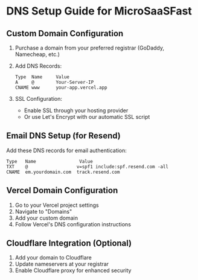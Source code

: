 # DNS Setup Guide for MicroSaaSFast

## Custom Domain Configuration

1. Purchase a domain from your preferred registrar (GoDaddy, Namecheap, etc.)

2. Add DNS Records:
   ```
   Type  Name     Value
   A     @        Your-Server-IP
   CNAME www      your-app.vercel.app
   ```

3. SSL Configuration:
   - Enable SSL through your hosting provider
   - Or use Let's Encrypt with our automatic SSL script

## Email DNS Setup (for Resend)

Add these DNS records for email authentication:

```
Type   Name                Value
TXT    @                  v=spf1 include:spf.resend.com -all
CNAME  em.yourdomain.com  track.resend.com
```

## Vercel Domain Configuration

1. Go to your Vercel project settings
2. Navigate to "Domains"
3. Add your custom domain
4. Follow Vercel's DNS configuration instructions

## Cloudflare Integration (Optional)

1. Add your domain to Cloudflare
2. Update nameservers at your registrar
3. Enable Cloudflare proxy for enhanced security